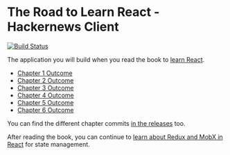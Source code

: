# The Road to Learn React - Hackernews Client

[![Build Status](https://travis-ci.org/the-road-to-learn-react/hackernews-client.svg?branch=master)](https://travis-ci.org/the-road-to-learn-react/hackernews-client)

The application you will build when you read the book to [learn React](https://www.robinwieruch.de/the-road-to-learn-react/).

* [Chapter 1 Outcome](https://github.com/rwieruch/hackernews-client/tree/4.1)
* [Chapter 2 Outcome](https://github.com/rwieruch/hackernews-client/tree/4.2)
* [Chapter 3 Outcome](https://github.com/rwieruch/hackernews-client/tree/4.3)
* [Chapter 4 Outcome](https://github.com/rwieruch/hackernews-client/tree/4.4)
* [Chapter 5 Outcome](https://github.com/rwieruch/hackernews-client/tree/4.5)
* [Chapter 6 Outcome](https://github.com/rwieruch/hackernews-client/tree/4.6)

You can find the different chapter commits [in the releases](https://github.com/rwieruch/hackernews-client/releases) too.

After reading the book, you can continue to [learn about Redux and MobX in React](https://roadtoreact.com/course-details?courseId=TAMING_THE_STATE) for state management.
